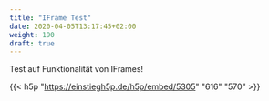 ```yaml
---
title: "IFrame Test"
date: 2020-04-05T13:17:45+02:00
weight: 190
draft: true
---
```


Test auf Funktionalität von IFrames!  

{{< h5p "https://einstiegh5p.de/h5p/embed/5305" "616" "570" >}}
